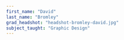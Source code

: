 ```yaml
---
first_name: "David"
last_name: "Bromley"
grad_headshot: "headshot-bromley-david.jpg"
subject_taught: "Graphic Design"
---
```

